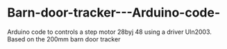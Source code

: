 # Barn-door-tracker---Arduino-code-
Arduino code to controls a step motor 28byj 48 using a driver Uln2003. Based on the 200mm barn door tracker
